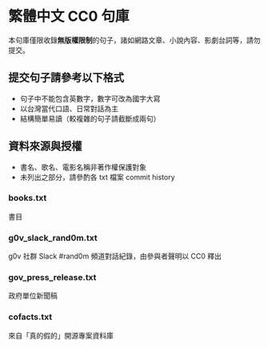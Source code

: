# 繁體中文 CC0 句庫

本句庫僅限收錄**無版權限制**的句子，諸如網路文章、小說內容、影劇台詞等，請勿提交。

## 提交句子請參考以下格式

- 句子中不能包含英數字，數字可改為國字大寫
- 以台灣當代口語、日常對話為主
- 結構簡單易讀（較複雜的句子請截斷成兩句）

## 資料來源與授權

- 書名、歌名、電影名稱非著作權保護對象
- 未列出之部分，請參酌各 txt 檔案 commit history

### books.txt

書目

### g0v_slack_rand0m.txt

g0v 社群 Slack #rand0m 頻道對話紀錄，由參與者聲明以 CC0 釋出

### gov_press_release.txt

政府單位新聞稿

### cofacts.txt

來自「真的假的」開源專案資料庫
